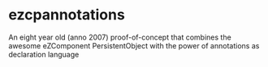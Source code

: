 # ezcpannotations
An eight year old (anno 2007) proof-of-concept that combines the awesome eZComponent PersistentObject with the power of annotations as declaration language
